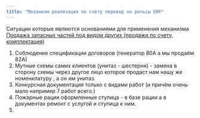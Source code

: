 ```yaml
---
title: "Механизм реализация по счёту перевод на рельсы ERP"
---
```



Ситуации которые являются основаниями для применения механизма [Продажа запасных частей под видом других (продажи по счету, комплектация)](private/Продажа%20запасных%20частей%20под%20видом%20других%20(продажи%20по%20счету,%20комплектация).md)

1. Соблюдение спецификации договоров (генератор 80А  а мы продаём 82А)
2. Мутные схемы самих клиентов (унитаз - шестерни) - замена в сторону схемы через другое лицо которое продаст нам нашу же номенклатуру , а он им унитаз.
3. Конкурсная документация только с видами работ (и причём очень мало например 7 работ всего.) 
4. Пожарные рации оформленные ступица - в базе рации а в документах ремонт с услугой и ступица к ним.
5. 
